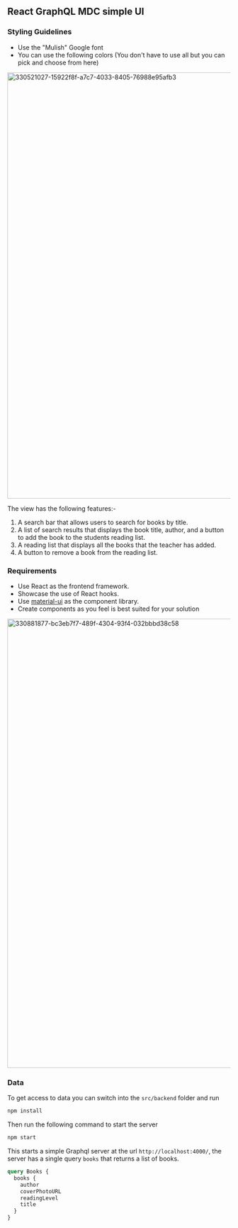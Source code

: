 ## React GraphQL MDC simple UI

### Styling Guidelines
- Use the "Mulish" Google font
- You can use the following colors (You don't have to use all but you can pick and choose from here)
<img width="961" alt="330521027-15922f8f-a7c7-4033-8405-76988e95afb3" src="https://github.com/patrickRobotics/ello-fullstack/assets/4558053/53c2acac-9e12-4b68-9f3e-adfb24a411d7">

The view has the following features:-

1. A search bar that allows users to search for books by title.
2. A list of search results that displays the book title, author, and a button to add the book to the students reading list.
3. A reading list that displays all the books that the teacher has added.
4. A button to remove a book from the reading list.

### Requirements
- Use React as the frontend framework.
- Showcase the use of React hooks.
- Use [material-ui](https://mui.com/material-ui/) as the component library.
- Create components as you feel is best suited for your solution
<img width="1013" alt="330881877-bc3eb7f7-489f-4304-93f4-032bbbd38c58" src="https://github.com/patrickRobotics/ello-fullstack/assets/4558053/0719a6d5-c2ef-4a7a-b9c5-248af6421a30">


### Data
To get access to data you can switch into the `src/backend` folder and run

```bash
npm install
```

Then run the following command to start the server

```bash
npm start
```

This starts a simple Graphql server at the url `http://localhost:4000/`, the server has a single query `books` that returns a list of books. 

```graphql
query Books {
  books {
    author
    coverPhotoURL
    readingLevel
    title
  }
}
```

